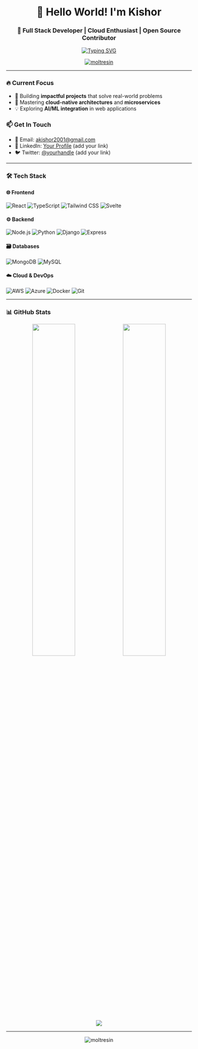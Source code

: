 <h1 align="center">👋 Hello World! I'm Kishor</h1>
<h3 align="center">🚀 Full Stack Developer | Cloud Enthusiast | Open Source Contributor</h3>

<p align="center">
  <a href="https://git.io/typing-svg"><img src="https://readme-typing-svg.demolab.com?font=Fira+Code&pause=1000&color=22F7B8&center=true&width=435&lines=Crafting+digital+experiences;Turning+ideas+into+reality;Clean+code+advocate;Always+learning+new+tech" alt="Typing SVG" /></a>
</p>

<p align="center">
  <a href="https://github.com/ryo-ma/github-profile-trophy">
    <img src="https://github-profile-trophy.vercel.app/?username=moltresin&theme=onedark&row=1&column=7" alt="moltresin" />
  </a>
</p>

---

### 🔥 Current Focus
- 🌱 Building **impactful projects** that solve real-world problems
- 🚀 Mastering **cloud-native architectures** and **microservices**
- 💡 Exploring **AI/ML integration** in web applications

### 📫 Get In Touch
- 📧 Email: [akishor2001@gmail.com](mailto:akishor2001@gmail.com)
- 💼 LinkedIn: [Your Profile](#) (add your link)
- 🐦 Twitter: [@yourhandle](#) (add your link)

---

### 🛠️ Tech Stack

#### 🌐 Frontend
![React](https://img.shields.io/badge/-React-61DAFB?style=flat-square&logo=react&logoColor=black)
![TypeScript](https://img.shields.io/badge/-TypeScript-3178C6?style=flat-square&logo=typescript&logoColor=white)
![Tailwind CSS](https://img.shields.io/badge/-Tailwind_CSS-38B2AC?style=flat-square&logo=tailwind-css&logoColor=white)
![Svelte](https://img.shields.io/badge/-Svelte-FF3E00?style=flat-square&logo=svelte&logoColor=white)

#### ⚙️ Backend
![Node.js](https://img.shields.io/badge/-Node.js-339933?style=flat-square&logo=node.js&logoColor=white)
![Python](https://img.shields.io/badge/-Python-3776AB?style=flat-square&logo=python&logoColor=white)
![Django](https://img.shields.io/badge/-Django-092E20?style=flat-square&logo=django&logoColor=white)
![Express](https://img.shields.io/badge/-Express-000000?style=flat-square&logo=express&logoColor=white)

#### 🗃️ Databases
![MongoDB](https://img.shields.io/badge/-MongoDB-47A248?style=flat-square&logo=mongodb&logoColor=white)
![MySQL](https://img.shields.io/badge/-MySQL-4479A1?style=flat-square&logo=mysql&logoColor=white)

#### ☁️ Cloud & DevOps
![AWS](https://img.shields.io/badge/-AWS-232F3E?style=flat-square&logo=amazon-aws&logoColor=white)
![Azure](https://img.shields.io/badge/-Azure-0089D6?style=flat-square&logo=microsoft-azure&logoColor=white)
![Docker](https://img.shields.io/badge/-Docker-2496ED?style=flat-square&logo=docker&logoColor=white)
![Git](https://img.shields.io/badge/-Git-F05032?style=flat-square&logo=git&logoColor=white)

---

### 📊 GitHub Stats

<p align="center">
  <img width="48%" src="https://github-readme-stats.vercel.app/api?username=moltresin&show_icons=true&theme=radical" />
  <img width="48%" src="https://github-readme-streak-stats.herokuapp.com/?user=moltresin&theme=radical" />
</p>

<p align="center">
  <img src="https://github-readme-stats.vercel.app/api/top-langs/?username=moltresin&layout=compact&theme=radical" />
</p>

---

<p align="center">
  <img src="https://komarev.com/ghpvc/?username=moltresin&label=Profile%20views&color=0e75b6&style=flat" alt="moltresin" />
</p>
